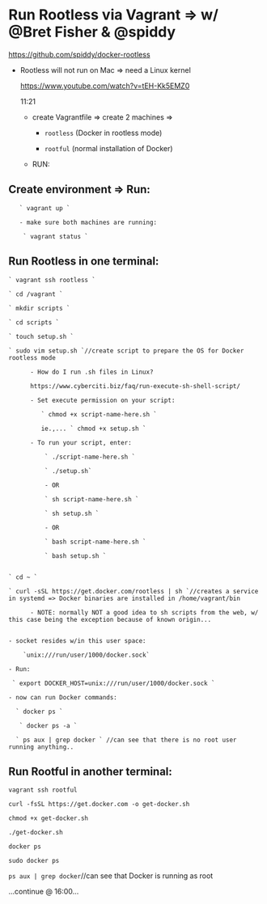 # Run Rootless via Vagrant => w/ @Bret Fisher & @spiddy

https://github.com/spiddy/docker-rootless

- Rootless will not run on Mac => need a Linux kernel

  https://www.youtube.com/watch?v=tEH-Kk5EMZ0

  11:21

  - create Vagrantfile => create 2 machines =>

      - `rootless` (Docker in rootless mode)

      - `rootful` (normal installation of Docker)

  - RUN:

## Create environment => Run:

       ` vagrant up `

       - make sure both machines are running:

        ` vagrant status `

## Run Rootless in one terminal:

    ` vagrant ssh rootless `

    ` cd /vagrant `

    ` mkdir scripts `

    ` cd scripts `

    ` touch setup.sh `

    ` sudo vim setup.sh `//create script to prepare the OS for Docker rootless mode

          - How do I run .sh files in Linux?

          https://www.cyberciti.biz/faq/run-execute-sh-shell-script/

          - Set execute permission on your script:

             ` chmod +x script-name-here.sh `

             ie.,... ` chmod +x setup.sh `

          - To run your script, enter:

              ` ./script-name-here.sh `

              ` ./setup.sh`

              - OR

              ` sh script-name-here.sh `

              ` sh setup.sh `

              - OR

              ` bash script-name-here.sh `

              ` bash setup.sh `


    ` cd ~ `

    ` curl -sSL https://get.docker.com/rootless | sh `//creates a service in systemd => Docker binaries are installed in /home/vagrant/bin

          - NOTE: normally NOT a good idea to sh scripts from the web, w/ this case being the exception because of known origin...


    - socket resides w/in this user space:

        `unix:///run/user/1000/docker.sock`

    - Run:

     ` export DOCKER_HOST=unix:///run/user/1000/docker.sock `

    - now can run Docker commands:

      ` docker ps `

       ` docker ps -a `

      ` ps aux | grep docker ` //can see that there is no root user running anything..



## Run Rootful in another terminal:

  ` vagrant ssh rootful `

  ` curl -fsSL https://get.docker.com -o get-docker.sh `

  ` chmod +x get-docker.sh `

  ` ./get-docker.sh `

  ` docker ps `

  ` sudo docker ps `

  ` ps aux | grep docker `//can see that Docker is running as root



...continue @ 16:00...
